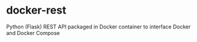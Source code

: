# docker-rest
Python (Flask) REST API packaged in Docker container to interface Docker and Docker Compose
